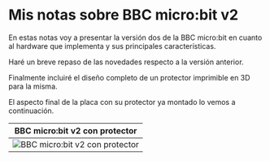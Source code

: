 # Mis notas sobre BBC micro:bit v2
En estas notas voy a presentar la versión dos de la BBC micro:bit en cuanto al hardware que implementa y sus principales características.

Haré un breve repaso de las novedades respecto a la versión anterior.

Finalmente incluiré el diseño completo de un protector imprimible en 3D para la misma.

El aspecto final de la placa con su protector ya montado lo vemos a continuación.

<center>

| BBC micro:bit v2 con protector |
|:-:|
| ![BBC micro:bit v2 con protector](../img/indice/microbit-protector.png) |

</center>
